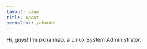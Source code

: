 ```yaml
---
layout: page
title: About
permalink: /about/
---
```


Hi, guys! I'm pkhanhao, a Linux System Administrator.
